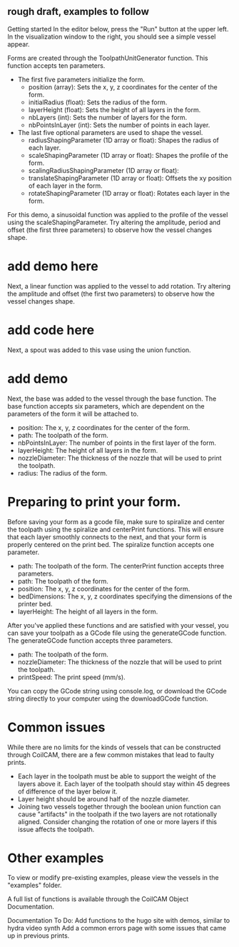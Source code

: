 ## rough draft, examples to follow
Getting started
In the editor below, press the "Run" button at the upper left.
In the visualization window to the right, you should see a simple vessel appear. 

Forms are created through the ToolpathUnitGenerator function. This function accepts ten parameters.
* The first five parameters initialize the form.
    * position (array): Sets the x, y, z coordinates for the center of the form.
    * initialRadius (float): Sets the radius of the form.
    * layerHeight (float): Sets the height of all layers in the form.
    * nbLayers (int): Sets the number of layers for the form.
    * nbPointsInLayer (int): Sets the number of points in each layer.
* The last five optional parameters are used to shape the vessel.
    * radiusShapingParameter (1D array or float): Shapes the radius of each layer.
    * scaleShapingParameter (1D array or float): Shapes the profile of the form.
    * scalingRadiusShapingParameter (1D array or float): 
    * translateShapingParameter (1D array or float): Offsets the xy position of each layer in the form.
    * rotateShapingParameter (1D array or float): Rotates each layer in the form.

For this demo, a sinusoidal function was applied to the profile of the vessel using the scaleShapingParameter. Try altering the amplitude, period and offset (the first three parameters) to observe how the vessel changes shape.

# add demo here

Next, a linear function was applied to the vessel to add rotation. Try altering the amplitude and offset (the first two parameters) to observe how the vessel changes shape.

# add code here

Next, a spout was added to this vase using the union function. 
# add demo

Next, the base was added to the vessel through the base function.  The base function accepts six parameters, which are dependent on the parameters of the form it will be attached to.
* position: The x, y, z coordinates for the center of the form.
* path: The toolpath of the form.
* nbPointsInLayer: The number of points in the first layer of the form.
* layerHeight: The height of all layers in the form.
* nozzleDiameter: The thickness of the nozzle that will be used to print the toolpath.
* radius: The radius of the form.

# Preparing to print your form.

Before saving your form as a gcode file, make sure to spiralize and center the toolpath using the spiralize and centerPrint functions. This will ensure that each layer smoothly connects to the next, and that your form is properly centered on the print bed.
The spiralize function accepts one parameter.
* path: The toolpath of the form.
The centerPrint function accepts three parameters.
* path: The toolpath of the form.
* position: The x, y, z coordinates for the center of the form.
* bedDimensions: The x, y, z coordinates specifying the dimensions of the printer bed.
* layerHeight: The height of all layers in the form.

After you've applied these functions and are satisfied with your vessel, you can save your toolpath as a GCode file using the generateGCode function. The generateGCode function accepts three parameters.
* path: The toolpath of the form.
* nozzleDiameter: The thickness of the nozzle that will be used to print the toolpath.
* printSpeed: The print speed (mm/s).

You can copy the GCode string using console.log, or download the GCode string directly to your computer using the downloadGCode function.

# Common issues
While there are no limits for the kinds of vessels that can be constructed through CoilCAM, there are a few common mistakes that lead to faulty prints. 
* Each layer in the toolpath must be able to support the weight of the layers above it. Each layer of the toolpath should stay within 45 degrees of difference of the layer below it.
* Layer height should be around half of the nozzle diameter.
* Joining two vessels together through the boolean union function can cause "artifacts" in the toolpath if the two layers are not rotationally aligned. Consider changing the rotation of one or more layers if this issue affects the toolpath. 

# Other examples
To view or modify pre-existing examples, please view the vessels in the "examples" folder.

A full list of functions is available through the CoilCAM Object Documentation. 

Documentation To Do:
Add functions to the hugo site with demos, similar to hydra video synth
Add a common errors page with some issues that came up in previous prints.

